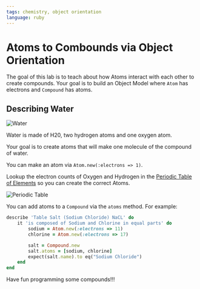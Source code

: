 ```yaml
---
tags: chemistry, object orientation
language: ruby
---
```


# Atoms to Combounds via Object Orientation

The goal of this lab is to teach about how Atoms interact with each other to create compounds. Your goal is to build an Object Model where `Atom` has electrons and `Compound` has atoms.

## Describing Water

![Water](http://upload.wikimedia.org/wikipedia/commons/thumb/b/b4/Water-3D-balls.png/640px-Water-3D-balls.png)

Water is made of H20, two hydrogen atoms and one oxygen atom.

Your goal is to create atoms that will make one molecule of the compound of water.

You can make an atom via `Atom.new(:electrons => 1)`. 

Lookup the electron counts of Oxygen and Hydrogen in the [Periodic Table of Elements](http://en.wikipedia.org/wiki/Periodic_table) so you can create the correct Atoms.

![Periodic Table](http://upload.wikimedia.org/wikipedia/commons/thumb/9/98/Periodic_table_%28polyatomic%29.svg/500px-Periodic_table_%28polyatomic%29.svg.png)

You can add atoms to a `Compound` via the `atoms` method. For example:

```ruby
describe 'Table Salt (Sodium Chloride) NaCL' do
    it 'is composed of Sodium and Chlorine in equal parts' do
        sodium = Atom.new(:electrons => 11)
        chlorine = Atom.new(:electrons => 17)

        salt = Compound.new
        salt.atoms = [sodium, chlorine]
        expect(salt.name).to eq("Sodium Chloride")
    end
end
```

Have fun programming some compounds!!!